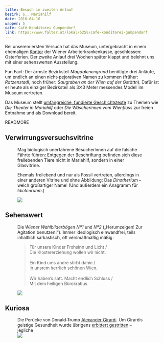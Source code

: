 ```yaml
---
title: Besuch im zweiten Anlauf
bezirk: 6., Mariahilf
date: 2016-04-10
wappen: 5
cafe: Café-Konditorei Gumpendorf
link: https://www.falter.at/lokal/5258/cafe-konditorei-gumpendorf
---
```


Bei unserem ersten Versuch hat das Museum, untergebracht in einem ehemaligen [Kontor](https://de.wikipedia.org/wiki/Kontor) der Wiener Arbeiterkrankenkasse, geschlossen: Osterferien. Der zweite Anlauf drei Wochen später klappt und belohnt uns mit einer sehenswerten Ausstellung.

Fun Fact: Der ärmste Bezirksteil *Magdalenengrund* benötigte drei Anläufe, um endlich an einen nicht-pejorativen Namen zu kommen (früher: *Ratzenstadl*, noch früher: *Saugraben an der Wien auf der Gstättn*). Dafür ist er heute als einziger Bezirksteil als 3⨉3 Meter messendes Modell im Museum vertreten.

Das Museum stellt [umfangreiche, fundierte Geschichtstexte](http://www.bezirksmuseum.at/default/index.php?id=884) zu Themen wie *Die Theater in Mariahilf* oder *Die Wäscherinnen vom Wienfluss* zur freien Entnahme und als Download bereit.

READMORE

## Verwirrungsversuchsvitrine
<figure>
  <figcaption>
    <p>
      Mag biologisch unerfahrene BesucherInnen auf die falsche Fährte führen: Entgegen der Beschriftung befinden sich diese freilebenden Tiere nicht in Mariahilf, sondern in einer Glasvitrine.
    </p>
    <p>
      Ehemals freilebend und nur als Fossil vertreten, allerdings in einer anderen Vitrine und ohne Abbildung: Das <em>Dinotherium</em> – welch großartiger Name! (Und außerdem ein Anagramm für <em>Idiotenruhm</em>.)
    </p>
  </figcaption>
  <picture>
    <img src="/images/6-tiere.jpg">
  </picture>
</figure>


## Sehenswert

<figure>
  <figcaption>
    <p>
      Die <em>Wiener Wahlbilderbögen Nº1</em> und <em>Nº2</em> („Herumzeigen! Zur Agitation benutzen!“). Immer ideologisch einwandfrei, teils inhaltlich sarkastisch, oft versmaßmäßig mäßig:
    </p>
    <blockquote>
      Für unsere Kinder Frohsinn und Licht /<br>
      Die Klostererziehung wollen wir nicht.
      <br><br>
      Ein Kind ums andre stirbt dahin /<br>
      In unsrem herrlich schönen Wien.
      <br><br>
      Wir haben’s satt. Macht endlich Schluss /<br>
      Mit dem heiligen Bürokratius.
    </blockquote>
  </figcaption>
  <picture>
    <img src="/images/6-wahlbilderbogen.jpg">
  </picture>
</figure>

## Kuriosa

<figure>
  <figcaption>
    Die Perücke von <strike>Donald Trump</strike> <a href="https://de.wikipedia.org/wiki/Alexander_Girardi">Alexander Girardi</a>. Um Girardis geistige Gesundheit wurde übrigens <a href="https://de.wikipedia.org/wiki/Alexander_Girardi#Wirken">erbittert gestritten</a> – jegliche
  </figcaption>
  <picture>
    <img src="/images/6-girardi.jpg">
  </picture>
</figure>
